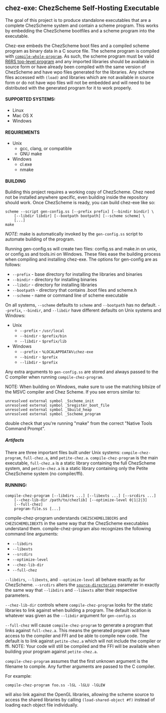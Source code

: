 ## chez-exe: ChezScheme Self-Hosting Executable

The goal of this project is to produce standalone executables that are
a complete ChezScheme system and contain a scheme program.
This works by embedding the ChezScheme bootfiles and a scheme program
into the executable.

Chez-exe embeds the ChezScheme boot files and a compiled scheme program as binary data in a C source file.
The scheme program is compiled with [`compile-whole-program`](http://cisco.github.io/ChezScheme/csug9.5/system.html#./system:s77).
As such, the scheme program must be valid [R6RS top-level program](http://www.r6rs.org/final/html/r6rs/r6rs-Z-H-4.html#node_sec_1.13)
and any imported libraries should be available in source form or have already been compiled
with the same version of ChezScheme and have wpo files generated for the libraries.
Any scheme files accessed with `(load)` and libraries which are not available in source form or do not have wpo files
will not be embedded and will need to be distributed with the generated program for it to work properly.

#### SUPPORTED SYSTEMS:
* Linux
* Mac OS X
* Windows

#### REQUIREMENTS

* Unix
    * gcc, clang, or compatible
    * GNU make
* Windows
    * cl.exe
    * nmake

#### BUILDING

Building this project requires a working copy of ChezScheme. Chez need not be
installed anywhere specific, even building inside the repository should work.
Once ChezScheme is ready, you can build chez-exe like so:

    scheme --script gen-config.ss [--prefix prefix] [--bindir bindir] \
        [--libdir libdir] [--bootpath bootpath] [--scheme scheme] \
        [...]
    make

*NOTE*: make is automatically invoked by the `gen-config.ss` script to automate
building of the program.

Running gen-config.ss will create two files:
config.ss and make.in on unix, or config.ss and tools.ini on Windows.
These files ease the building process when compiling and installing chez-exe.
The options for gen-config are as follows:
* `--prefix` - base directory for installing the libraries and binaries
* `--bindir` - directory for installing binaries
* `--libdir` - directory for installing libraries
* `--bootpath` - directory that contains .boot files and scheme.h
* `--scheme` - name or command line of scheme executable

On all systems, `--scheme` defaults to `scheme` and `--bootpath` has no default.
`--prefix`, `--bindir`, and `--libdir` have different defaults on Unix systems and Windows:

* Unix
    * `--prefix` - `/usr/local`
    * `--bindir` - `$prefix/bin`
    * `--libdir` - `$prefix/lib`
* Windows
    * `--prefix` - `%LOCALAPPDATA%\chez-exe`
    * `--bindir` - `$prefix`
    * `--libdir` - `$prefix`

Any extra arguments to `gen-config.ss` are stored and always passed to the C compiler when running `compile-chez-program`.

NOTE: When building on Windows, make sure to use the matching bitsize of the
MSVC compiler and Chez Scheme. If you see errors similar to:

    unresolved external symbol _Sscheme_init
    unresolved external symbol _Sregister_boot_file
    unresolved external symbol _Sbuild_heap
    unresolved external symbol _Sscheme_program

double check that you're running "make" from the correct "Native Tools Command Prompt".

##### Artifacts

There are three important files built under Unix systems: `compile-chez-program`, `full-chez.a`, and `petite-chez.a`.
`compile-chez-program` is the main executable, `full-chez.a` is a static library containing the full ChezScheme system,
and `petite-chez.a` is a static library containing only the Petite ChezScheme system (no compiler/ffi).

#### RUNNING:

    compile-chez-program [--libdirs ...] [--libexts ...] [--srcdirs ...]
        [--chez-lib-dir /path/to/chezlib] [--optimize-level 0|1|2|3]
        [--full-chez]
        program-file.ss [...]

compile-chez-program understands `CHEZSCHEMELIBDIRS` and `CHEZSCHEMELIBEXTS` in
the same way that the ChezScheme executables understand them.
compile-chez-program also recognizes the following command line arguments:

* `--libdirs`
* `--libexts`
* `--srcdirs`
* `--optimize-level`
* `--chez-lib-dir`
* `--full-chez`

`--libdirs`, `--libexts`, and `--optimize-level` all behave exactly as for ChezScheme.
`--srcdirs` alters the [`source-directories`](http://cisco.github.io/ChezScheme/csug9.5/system.html#./system:s102)
parameter in exactly the same way that `--libdirs` and `--libexts` alter their respective parameters.

`--chez-lib-dir` controls where `compile-chez-program` looks for the static libraries to link against when building a program.
The default location is whatever was given as the `--libdir` argument for `gen-config.ss`

`--full-chez` will cause `compile-chez-program` to generate a program that links against `full-chez.a`.
This means the generated program will have access to the compiler and FFI and be able to compile new code.
The default is to link against `petite-chez.a` which will not include the compiler or ffi.
NOTE: Your code will still be compiled and the FFI will be available when building your program against `petite-chez.a`.

`compile-chez-program` assumes that the first unknown argument is the filename to compile.
Any further arguments are passed to the C compiler.

For example:

    compile-chez-program foo.ss -lGL -lGLU -lGLEW

will also link against the OpenGL libraries, allowing the scheme source to
access the shared libraries by calling `(load-shared-object #f)` instead of
loading each object file individually.
